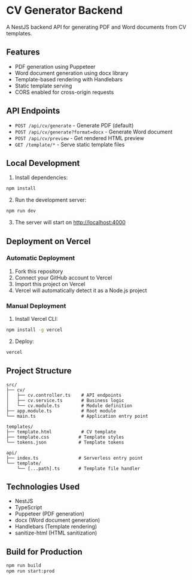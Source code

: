 # CV Generator Backend

A NestJS backend API for generating PDF and Word documents from CV templates.

## Features

- PDF generation using Puppeteer
- Word document generation using docx library
- Template-based rendering with Handlebars
- Static template serving
- CORS enabled for cross-origin requests

## API Endpoints

- `POST /api/cv/generate` - Generate PDF (default)
- `POST /api/cv/generate?format=docx` - Generate Word document
- `POST /api/cv/preview` - Get rendered HTML preview
- `GET /template/*` - Serve static template files

## Local Development

1. Install dependencies:
```bash
npm install
```

2. Run the development server:
```bash
npm run dev
```

3. The server will start on [http://localhost:4000](http://localhost:4000)

## Deployment on Vercel

### Automatic Deployment

1. Fork this repository
2. Connect your GitHub account to Vercel
3. Import this project on Vercel
4. Vercel will automatically detect it as a Node.js project

### Manual Deployment

1. Install Vercel CLI:
```bash
npm install -g vercel
```

2. Deploy:
```bash
vercel
```

## Project Structure

```
src/
├── cv/
│   ├── cv.controller.ts    # API endpoints
│   ├── cv.service.ts       # Business logic
│   └── cv.module.ts        # Module definition
├── app.module.ts           # Root module
└── main.ts                 # Application entry point

templates/
├── template.html           # CV template
├── template.css           # Template styles
└── tokens.json            # Template tokens

api/
├── index.ts               # Serverless entry point
└── template/
    └── [...path].ts       # Template file handler
```

## Technologies Used

- NestJS
- TypeScript
- Puppeteer (PDF generation)
- docx (Word document generation)
- Handlebars (Template rendering)
- sanitize-html (HTML sanitization)

## Build for Production

```bash
npm run build
npm run start:prod
```